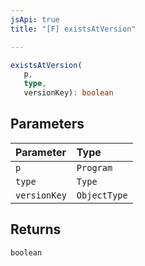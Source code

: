 ```yaml
---
jsApi: true
title: "[F] existsAtVersion"

---
```

```ts
existsAtVersion(
   p, 
   type, 
   versionKey): boolean
```

## Parameters

| Parameter | Type |
| :------ | :------ |
| `p` | `Program` |
| `type` | `Type` |
| `versionKey` | `ObjectType` |

## Returns

`boolean`
